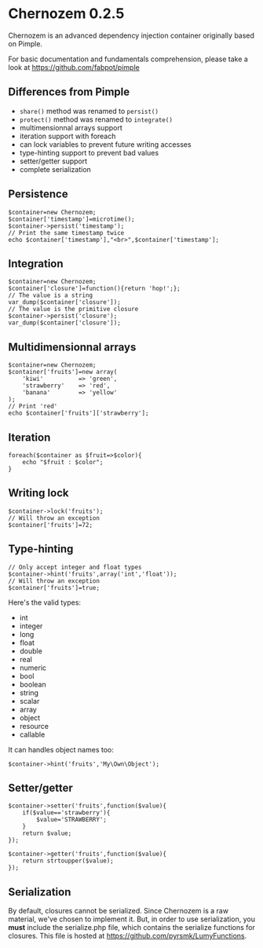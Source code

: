 Chernozem 0.2.5
===============

Chernozem is an advanced dependency injection container originally based on Pimple.

For basic documentation and fundamentals comprehension, please take a look at https://github.com/fabpot/pimple

Differences from Pimple
-----------------------

- `share()` method was renamed to `persist()`
- `protect()` method was renamed to `integrate()`
- multimensionnal arrays support
- iteration support with foreach
- can lock variables to prevent future writing accesses
- type-hinting support to prevent bad values
- setter/getter support
- complete serialization

Persistence
-----------

    $container=new Chernozem;
    $container['timestamp']=microtime();
    $container->persist('timestamp');
    // Print the same timestamp twice
    echo $container['timestamp'],"<br>",$container['timestamp'];

Integration
-----------

    $container=new Chernozem;
    $container['closure']=function(){return 'hop!';};
    // The value is a string
    var_dump($container['closure']);
    // The value is the primitive closure
    $container->persist('closure');
    var_dump($container['closure']);

Multidimensionnal arrays
------------------------

    $container=new Chernozem;
    $container['fruits']=new array(
        'kiwi'          => 'green',
        'strawberry'    => 'red',
        'banana'        => 'yellow'
    );
    // Print 'red'
    echo $container['fruits']['strawberry'];

Iteration
---------

    foreach($container as $fruit=>$color){
        echo "$fruit : $color";
    }

Writing lock
------------

    $container->lock('fruits');
    // Will throw an exception
    $container['fruits']=72;

Type-hinting
------------

    // Only accept integer and float types
    $container->hint('fruits',array('int','float'));
    // Will throw an exception
    $container['fruits']=true;

Here's the valid types:

- int
- integer
- long
- float
- double
- real
- numeric
- bool
- boolean
- string
- scalar
- array
- object
- resource
- callable

It can handles object names too:

    $container->hint('fruits','My\Own\Object');

Setter/getter
-------------

    $container->setter('fruits',function($value){
        if($value=='strawberry'){
            $value='STRAWBERRY';
        }
        return $value;
    });

    $container->getter('fruits',function($value){
        return strtoupper($value);
    });

Serialization
-------------

By default, closures cannot be serialized. Since Chernozem is a raw material, we've chosen to implement it. But, in order to use serialization, you __must__ include the serialize.php file, which contains the serialize functions for closures. This file is hosted at https://github.com/pyrsmk/LumyFunctions. 
